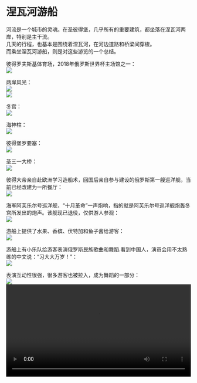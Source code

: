 # 涅瓦河游船
河流是一个城市的灵魂。在圣彼得堡，几乎所有的重要建筑，都坐落在涅瓦河两岸，特别是主干流。  
几天的行程，也基本是围绕着涅瓦河，在河边道路和桥梁间穿梭。  
而乘坐涅瓦河游船，则是对这些游览的一个总结。  

彼得罗夫斯基体育场，2018年俄罗斯世界杯主场馆之一：  
![](imgs/IMG_20230603_150538.dest.jpg)  

两岸风光：  
![](imgs/IMG_20230603_151735.dest.jpg)  
![](imgs/IMG_20230603_151256.dest.jpg)  

冬宫：  
![](imgs/IMG_20230603_152228.dest.jpg)  

海神柱：  
![](imgs/IMG_20230603_152223.dest.jpg)  

彼得堡罗要塞：  
![](imgs/IMG_20230603_152341.dest.jpg)  

圣三一大桥：  
![](imgs/IMG_20230603_152825.dest.jpg)  

彼得大帝亲自赴欧洲学习造船术，回国后亲自参与建设的俄罗斯第一艘巡洋舰，当前已经改建为一所餐厅：  
![](imgs/IMG_20230603_152939.dest.jpg)  

海军阿芙乐尔号巡洋舰，“十月革命”一声炮响，指的就是阿芙乐尔号巡洋舰炮轰冬宫所发出的炮声。该舰现已退役，仅供游人参观：  
![](imgs/IMG_20230603_153517.dest.jpg)  

游船上提供了水果、香槟、伏特加和鱼子酱给游客：  
![](imgs/IMG_20230603_153728.dest.jpg)  

游船上有小乐队给游客表演俄罗斯民族歌曲和舞蹈.看到中国人，演员会用不太熟练的中文说：“习大大万岁！”：  
![](imgs/IMG_20230603_155546.dest.jpg)  

表演互动性很强，很多游客也被拉入，成为舞蹈的一部分：  
![](imgs/IMG_20230603_161743.dest.jpg)  
<video width='100%' controls>
    <source src='videos/VID_20230603_160713.dest.mp4' type='video/mp4'>
</video>
  
